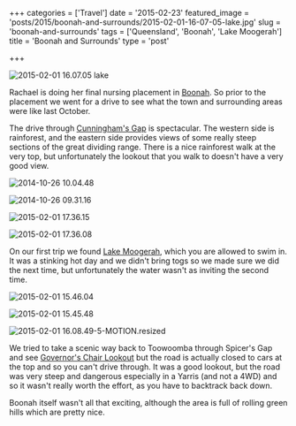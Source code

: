 +++
categories = ['Travel']
date = '2015-02-23'
featured_image = 'posts/2015/boonah-and-surrounds/2015-02-01-16-07-05-lake.jpg'
slug = 'boonah-and-surrounds'
tags = ['Queensland', 'Boonah', 'Lake Moogerah']
title = 'Boonah and Surrounds'
type = 'post'

+++

![2015-02-01 16.07.05 lake](2015-02-01-16-07-05-lake.jpg)

Rachael is doing her final nursing placement in [Boonah](https://www.google.com.au/maps/place/Boonah+QLD+4310/). So prior to the placement we went for a drive to see what the town and surrounding areas were like last October.

The drive through [Cunningham's Gap](http://en.wikipedia.org/wiki/Cunninghams_Gap) is spectacular. The western side is rainforest, and the eastern side provides views of some really steep sections of the great dividing range. There is a nice rainforest walk at the very top, but unfortunately the lookout that you walk to doesn't have a very good view.

![2014-10-26 10.04.48](2014-10-26-10-04-48.jpg)

![2014-10-26 09.31.16](2014-10-26-09-31-16.jpg)

![2015-02-01 17.36.15](2015-02-01-17-36-15.jpg)

![2015-02-01 17.36.08](2015-02-01-17-36-08.jpg)

On our first trip we found [Lake Moogerah](http://en.wikipedia.org/wiki/Moogerah_Peaks_National_Park), which you are allowed to swim in. It was a stinking hot day and we didn't bring togs so we made sure we did the next time, but unfortunately the water wasn't as inviting the second time.

![2015-02-01 15.46.04](2015-02-01-15-46-04.jpg)

![2015-02-01 15.45.48](2015-02-01-15-45-48.jpg)

![2015-02-01 16.08.49-5-MOTION.resized](2015-02-01-16-08-49-5-motion-resized.gif)

We tried to take a scenic way back to Toowoomba through Spicer's Gap and see [Governor's Chair Lookout](http://www.nprsr.qld.gov.au/parks/main-range/about.html#tracks_around_spicers_gap) but the road is actually closed to cars at the top and so you can't drive through. It was a good lookout, but the road was very steep and dangerous especially in a Yarris (and not a 4WD) and so it wasn't really worth the effort, as you have to backtrack back down.

Boonah itself wasn't all that exciting, although the area is full of rolling green hills which are pretty nice.